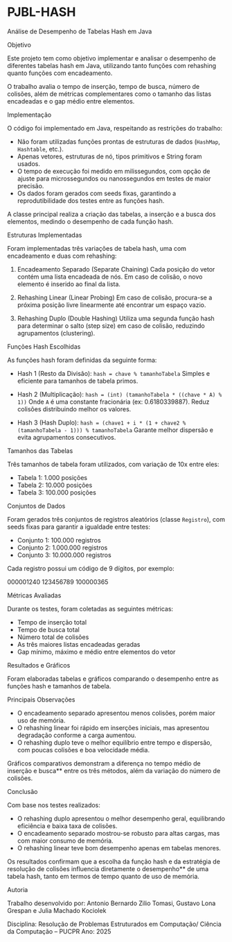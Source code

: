 # PJBL-HASH
 Análise de Desempenho de Tabelas Hash em Java

 Objetivo

Este projeto tem como objetivo implementar e analisar o desempenho de diferentes tabelas hash em Java, utilizando tanto funções com rehashing quanto funções com encadeamento.

O trabalho avalia o tempo de inserção, tempo de busca, número de colisões, além de métricas complementares como o tamanho das listas encadeadas e o gap médio entre elementos.


 Implementação

O código foi implementado em Java, respeitando as restrições do trabalho:

* Não foram utilizadas funções prontas de estruturas de dados (`HashMap`, `Hashtable`, etc.).
* Apenas vetores, estruturas de nó, tipos primitivos e String foram usados.
* O tempo de execução foi medido em milissegundos, com opção de ajuste para microssegundos ou nanossegundos em testes de maior precisão.
* Os dados foram gerados com seeds fixas, garantindo a reprodutibilidade dos testes entre as funções hash.

A classe principal realiza a criação das tabelas, a inserção e a busca dos elementos, medindo o desempenho de cada função hash.



 Estruturas Implementadas

Foram implementadas três variações de tabela hash, uma com encadeamento e duas com rehashing:

1. Encadeamento Separado (Separate Chaining)
   Cada posição do vetor contém uma lista encadeada de nós. Em caso de colisão, o novo elemento é inserido ao final da lista.

2.  Rehashing Linear (Linear Probing)
   Em caso de colisão, procura-se a próxima posição livre linearmente até encontrar um espaço vazio.

3.  Rehashing Duplo (Double Hashing)
   Utiliza uma segunda função hash para determinar o salto (step size) em caso de colisão, reduzindo agrupamentos (clustering).



 Funções Hash Escolhidas

As funções hash foram definidas da seguinte forma:

* Hash 1 (Resto da Divisão):
  `hash = chave % tamanhoTabela`
  Simples e eficiente para tamanhos de tabela primos.

* Hash 2 (Multiplicação):
  `hash = (int) (tamanhoTabela * ((chave * A) % 1))`
  Onde `A` é uma constante fracionária (ex: 0.6180339887).
  Reduz colisões distribuindo melhor os valores.

* Hash 3 (Hash Duplo):
  `hash = (chave1 + i * (1 + chave2 % (tamanhoTabela - 1))) % tamanhoTabela`
  Garante melhor dispersão e evita agrupamentos consecutivos.


 Tamanhos das Tabelas

Três tamanhos de tabela foram utilizados, com variação de 10x entre eles:

* Tabela 1: 1.000 posições
* Tabela 2: 10.000 posições
* Tabela 3: 100.000 posições



 Conjuntos de Dados

Foram gerados três conjuntos de registros aleatórios (classe `Registro`), com seeds fixas para garantir a igualdade entre testes:

* Conjunto 1: 100.000 registros
* Conjunto 2: 1.000.000 registros
* Conjunto 3: 10.000.000 registros

Cada registro possui um código de 9 dígitos, por exemplo:


000001240
123456789
100000365



 Métricas Avaliadas

Durante os testes, foram coletadas as seguintes métricas:

* Tempo de inserção total
* Tempo de busca total
* Número total de colisões
* As três maiores listas encadeadas geradas
* Gap mínimo, máximo e médio entre elementos do vetor



 Resultados e Gráficos

Foram elaboradas tabelas e gráficos comparando o desempenho entre as funções hash e tamanhos de tabela.

 Principais Observações

* O encadeamento separado apresentou menos colisões, porém maior uso de memória.
* O rehashing linear foi rápido em inserções iniciais, mas apresentou degradação conforme a carga aumentou.
* O rehashing duplo teve o melhor equilíbrio entre tempo e dispersão, com poucas colisões e boa velocidade média.

Gráficos comparativos demonstram a diferença no tempo médio de inserção e busca** entre os três métodos, além da variação do número de colisões.



 Conclusão

Com base nos testes realizados:

* O rehashing duplo apresentou o melhor desempenho geral, equilibrando eficiência e baixa taxa de colisões.
* O encadeamento separado mostrou-se robusto para altas cargas, mas com maior consumo de memória.
* O rehashing linear teve bom desempenho apenas em tabelas menores.

Os resultados confirmam que a escolha da função hash e da estratégia de resolução de colisões influencia diretamente o desempenho** de uma tabela hash, tanto em termos de tempo quanto de uso de memória.


Autoria

Trabalho desenvolvido por:  Antonio Bernardo Zilio Tomasi,
                           Gustavo Lona Grespan e 
                           Julia Machado Kociolek


Disciplina: Resolução de Problemas Estruturados em Computação/ Ciência da Computação – PUCPR
Ano: 2025

